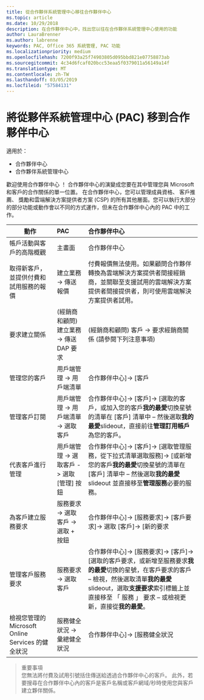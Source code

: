 ```yaml
---
title: 從合作夥伴系統管理中心移往合作夥伴中心
ms.topic: article
ms.date: 10/29/2018
description: 在合作夥伴中心中，找出您以往在合作夥伴系統管理中心使用的功能
author: LauraBrenner
ms.author: labrenne
keywords: PAC, Office 365 系統管理, PAC 功能
ms.localizationpriority: medium
ms.openlocfilehash: 7200f93a25f74903805d095bbd821e07758873ab
ms.sourcegitcommit: 4c34d6fcaf020bcc53eaa5f0379011a56149a14f
ms.translationtype: MT
ms.contentlocale: zh-TW
ms.lasthandoff: 03/05/2019
ms.locfileid: "57584131"
---
```

# <a name="moving-from-partner-admin-center-pac-to-the-partner-center"></a>將從夥伴系統管理中心 (PAC) 移到合作夥伴中心

適用於：
- 合作夥伴中心
- 合作夥伴系統管理中心

歡迎使用合作夥伴中心 ！ 合作夥伴中心的演變成您要在其中管理您與 Microsoft 和客戶的合作關係的單一位置。 在合作夥伴中心，您可以管理成員資格、 客戶推薦、 獎勵和雲端解決方案提供者方案 (CSP) 的所有其他層面。您可以執行大部分的部分功能或動作會以不同的方式運作，但未在合作夥伴中心內的 PAC 中的工作。 


|**動作**   |**PAC**   |**合作夥伴中心**   |
|--------------|:--------------|:---------------|
|帳戶活動與客戶的高階概觀|主畫面|合作夥伴中心|
|取得新客戶，並提供付費和試用服務的報價|建立業務 -> 傳送報價|付費報價無法使用。如果顧問合作夥伴轉換為雲端解決方案提供者間接經銷商，並關聯至支援試用的雲端解決方案提供者間接提供者，則可使用雲端解決方案提供者試用。 |
|要求建立關係|(經銷商和顧問) 建立業務 -> 傳送 DAP 要求|(經銷商和顧問) 客戶 -> 要求經銷商關係 (請參閱下列注意事項)|
|管理您的客戶|用戶端管理 -> 用戶端清單|合作夥伴中心]-> [客戶|
|管理客戶訂閱|用戶端管理 -> 用戶端清單 -> 選取客戶|合作夥伴中心]-> [客戶]-> [選取的客戶，或加入您的客戶**我的最愛**切換星號的清單在 [客戶] 清單中 – 然後選取**我的最愛**slideout，直接前往**管理訂用帳戶**為您的客戶。|
|代表客戶進行管理|用戶端管理 -> 選取客戶 -> 選取 [管理] 按鈕|合作夥伴中心]-> [客戶]-> [選取管理服務，從下拉式清單選取服務]-> [或新增您的客戶**我的最愛**切換星號的清單在 [客戶] 清單中 – 然後選取**我的最愛** slideout 並直接移至**管理服務**必要的服務。|
|為客戶建立服務要求|服務要求 -> 選取客戶 -> 選取 + 按鈕 | 合作夥伴中心]-> [服務要求]-> [客戶要求]-> 選取 [客戶]-> [新的要求|
|管理客戶服務要求| 服務要求 -> 選取客戶|合作夥伴中心]-> [服務要求]-> [客戶]-> [選取的客戶要求，或新增至服務要求**我的最愛**切換的星號，在客戶要求的客戶 – 檢視，然後選取清單**我的最愛**slideout，選取**支援要求**索引標籤上並直接移至 「 服務 」 要求 – 或檢視更新，直接從**我的最愛**。|
|檢視您管理的 Microsoft Online Services 的健全狀況|服務健全狀況 -> 彙總健全狀況|合作夥伴中心]-> [服務健全狀況|

>重要事項<br>
您無法將付費及試用引號括住傳送給透過合作夥伴中心的客戶。 此外，若要搜尋在合作夥伴中心內的客戶是客戶名稱或客戶網域/秒時使用您與客戶建立夥伴關係。